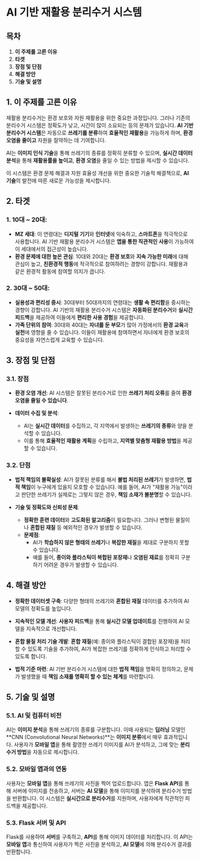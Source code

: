 # AI 기반 재활용 분리수거 시스템

## 목차
1. **이 주제를 고른 이유**
2. **타겟**
3. **장점 및 단점**
4. **해결 방안**
5. **기술 및 설명**



## 1. **이 주제를 고른 이유**

재활용 분리수거는 환경 보호와 자원 재활용을 위한 중요한 과정입니다. 그러나 기존의 분리수거 시스템은 정확도가 낮고, 시간이 많이 소요되는 등의 문제가 있습니다. **AI 기반 분리수거 시스템**은 자동으로 **쓰레기를 분류**하여 **효율적인 재활용**을 가능하게 하며, **환경 오염을 줄이고** 자원을 절약하는 데 기여합니다.

AI는 **이미지 인식 기술**을 통해 쓰레기의 종류를 정확히 분류할 수 있으며, **실시간 데이터 분석**을 통해 **재활용률을 높이고**, **환경 오염**을 줄일 수 있는 방법을 제시할 수 있습니다.

이 시스템은 환경 문제 해결과 자원 효율성 개선을 위한 중요한 기술적 해결책으로, **AI 기술**의 발전에 따른 새로운 가능성을 제시합니다.



## 2. **타겟**



### 1. **10대 ~ 20대:**
- **MZ 세대**: 이 연령대는 **디지털 기기**와 **인터넷**에 익숙하고, **스마트폰**을 적극적으로 사용합니다. AI 기반 재활용 분리수거 시스템은 **앱을 통한 직관적인 사용**이 가능하여 이 세대에서의 접근성이 높습니다.
- **환경 문제에 대한 높은 관심**: 10대와 20대는 **환경 보호**와 **지속 가능한 미래**에 대해 관심이 높고, **친환경적 행동**에 적극적으로 참여하려는 경향이 강합니다. 재활용과 같은 환경적 활동에 참여할 의지가 큽니다.


### 2. **30대 ~ 50대:**
- **실용성과 편리성 중시**: 30대부터 50대까지의 연령대는 **생활 속 편리함**을 중시하는 경향이 강합니다. AI 기반의 재활용 분리수거 시스템은 **자동화된 분리수거**와 **실시간 피드백**을 제공하여 이들에게 **편리한 사용 경험**을 제공합니다.
- **가족 단위의 참여**: 30대와 40대는 **자녀를 둔 부모**가 많아 가정에서의 **환경 교육**과 **실천**에 영향을 줄 수 있습니다. 이들이 재활용에 참여하면서 자녀에게 환경 보호의 중요성을 자연스럽게 교육할 수 있습니다.





## 3. **장점 및 단점**

### 3.1. **장점**

- **환경 오염 개선**: AI 시스템은 잘못된 분리수거로 인한 **쓰레기 처리 오류**를 줄여 **환경 오염을 줄일 수 있습니다**.
  
- **데이터 수집 및 분석**:
  - AI는 **실시간 데이터**를 수집하고, 각 지역에서 발생하는 **쓰레기의 종류**와 양을 분석할 수 있습니다.
  - 이를 통해 **효율적인 재활용 계획**을 수립하고, **지역별 맞춤형 재활용 방법**을 제공할 수 있습니다.



### 3.2. **단점**

- **법적 책임의 불확실성**: AI가 잘못된 분류를 해서 **불법 처리된 쓰레기**가 발생하면, **법적 책임**이 누구에게 있을지 모호할 수 있습니다. 예를 들어, AI가 "재활용 가능"이라고 판단한 쓰레기가 실제로는 그렇지 않은 경우, **책임 소재가 불분명**할 수 있습니다.

- **기술 및 정확도와 신뢰성 문제**:
  - **정확한 훈련 데이터**와 **고도화된 알고리즘**이 필요합니다. 그러나 변형된 물질이나 **혼합된 재질** 등 예외적인 경우가 발생할 수 있습니다.
  - **문제점**:
    - AI가 **학습하지 않은 형태의 쓰레기**나 **복잡한 재질**을 제대로 구분하지 못할 수 있습니다.
    - 예를 들어, **종이와 플라스틱이 복합된 포장재**나 **오염된 재료**를 정확히 구분하기 어려운 경우가 발생할 수 있습니다.





## 4. **해결 방안**

- **정확한 데이터셋 구축**: 다양한 형태의 쓰레기와 **혼합된 재질** 데이터를 추가하여 AI 모델의 정확도를 높입니다.
  
- **지속적인 모델 개선**: **사용자 피드백**을 통해 **실시간 모델 업데이트**를 진행하여 AI 모델을 지속적으로 개선합니다.

- **혼합 물질 처리 기술 개발**: **혼합 재질**(예: 종이와 플라스틱이 결합된 포장재)을 처리할 수 있도록 기술을 추가하여, AI가 복잡한 쓰레기를 정확하게 인식하고 처리할 수 있도록 합니다.

- **법적 기준 마련**: AI 기반 분리수거 시스템에 대한 **법적 책임**을 명확히 정의하고, 문제가 발생했을 때 **책임 소재를 명확히 할 수 있는 체계**를 마련합니다.



## 5. **기술 및 설명**

### 5.1. **AI 및 컴퓨터 비전**

AI는 **이미지 분석**을 통해 쓰레기의 종류를 구분합니다. 이때 사용되는 **딥러닝** 모델인 **CNN (Convolutional Neural Networks)**는 **이미지 분류**에서 매우 효과적입니다. 사용자가 **모바일 앱**을 통해 촬영한 쓰레기 이미지를 AI가 분석하고, 그에 맞는 **분리수거 방법**을 자동으로 제시합니다.

### 5.2. **모바일 앱과의 연동**

사용자는 **모바일 앱**을 통해 쓰레기의 사진을 찍어 업로드합니다. 앱은 **Flask API**를 통해 서버에 이미지를 전송하고, 서버는 **AI 모델**을 통해 이미지를 분석하여 분리수거 방법을 반환합니다. 이 시스템은 **실시간으로 분리수거**를 지원하며, 사용자에게 직관적인 피드백을 제공합니다.

### 5.3. **Flask 서버 및 API**

Flask를 사용하여 **서버**를 구축하고, **API**를 통해 이미지 데이터를 처리합니다. 이 API는 **모바일 앱**과 통신하여 사용자가 찍은 사진을 분석하고, **AI 모델**에 의해 분리수거 결과를 반환합니다.

